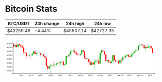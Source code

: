 # Bitcoin Stats

BTC/USDT|24h change|24h high|24h low|
|---|---|---|---|
|$43259.48|-4.44%|$45507.14|$42727.35|

<img src="./chart.svg">
